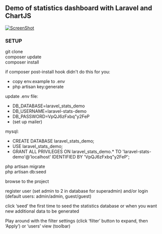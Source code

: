 
## Demo of statistics dashboard with Laravel and ChartJS

[![ScreenShot](https://raw.github.com/chrisplusk/laravel-stats-demo/screenshots/Untitled4.png)](https://youtu.be/2Jc_v1tOXIE)


### SETUP

git clone  
composer update  
composer install  

if composer post-install hook didn't do this for you:  
  * copy env.example to .env  
  * php artisan key:generate  

update .env file:  
  * DB_DATABASE=laravel_stats_demo
  * DB_USERNAME=laravel-stats-demo
  * DB_PASSWORD=VpQJ6zFxbq"y2FeP
  * (set up mailer)

mysql:  
  * CREATE DATABASE laravel_stats_demo;  
  * USE laravel_stats_demo;  
  * GRANT ALL PRIVILEGES ON laravel_stats_demo.* TO 'laravel-stats-demo'@'localhost' IDENTIFIED BY 'VpQJ6zFxbq"y2FeP';

php artisan migrate  
php artisan db:seed  


browse to the project  

register user (set admin to 2 in database for superadmin) and/or login (default users: admin/admin, guest/guest)  

click ‘seed’ the first time to seed the statistics database or when you want new additional data to be generated  


Play around with the filter settings (click ‘filter’ button to expand, then ‘Apply’) or ‘users’ view (toolbar)  
